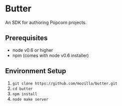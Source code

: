 Butter
======

An SDK for authoring Popcorn projects.

Prerequisites
-------------

* node v0.6 or higher
* npm (comes with node v0.6 installer)

Environment Setup
-----------------

1. `git clone https://github.com/mozilla/butter.git`
2. `cd butter`
3. `npm install`
4. `node make server`
